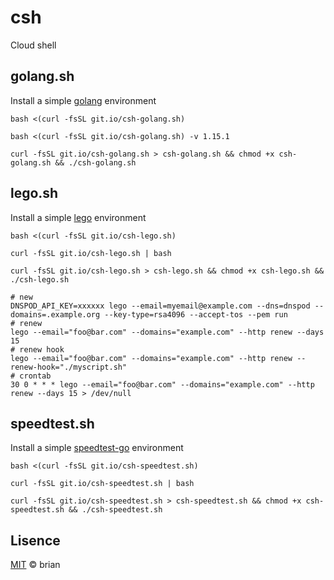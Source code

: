 # csh
Cloud shell

## golang.sh

Install a simple [golang](https://golang.org/dl/) environment

```
bash <(curl -fsSL git.io/csh-golang.sh)

bash <(curl -fsSL git.io/csh-golang.sh) -v 1.15.1

curl -fsSL git.io/csh-golang.sh > csh-golang.sh && chmod +x csh-golang.sh && ./csh-golang.sh
```

## lego.sh

Install a simple [lego](https://github.com/go-acme/lego) environment

```
bash <(curl -fsSL git.io/csh-lego.sh)

curl -fsSL git.io/csh-lego.sh | bash

curl -fsSL git.io/csh-lego.sh > csh-lego.sh && chmod +x csh-lego.sh && ./csh-lego.sh

# new
DNSPOD_API_KEY=xxxxxx lego --email=myemail@example.com --dns=dnspod --domains=.example.org --key-type=rsa4096 --accept-tos --pem run
# renew
lego --email="foo@bar.com" --domains="example.com" --http renew --days 15
# renew hook
lego --email="foo@bar.com" --domains="example.com" --http renew --renew-hook="./myscript.sh"
# crontab
30 0 * * * lego --email="foo@bar.com" --domains="example.com" --http renew --days 15 > /dev/null
```

## speedtest.sh

Install a simple [speedtest-go](https://github.com/librespeed/speedtest-go) environment

```
bash <(curl -fsSL git.io/csh-speedtest.sh)

curl -fsSL git.io/csh-speedtest.sh | bash

curl -fsSL git.io/csh-speedtest.sh > csh-speedtest.sh && chmod +x csh-speedtest.sh && ./csh-speedtest.sh
```
## Lisence

[MIT](https://github.com/20326/csh/blob/master/LICENSE) © brian
